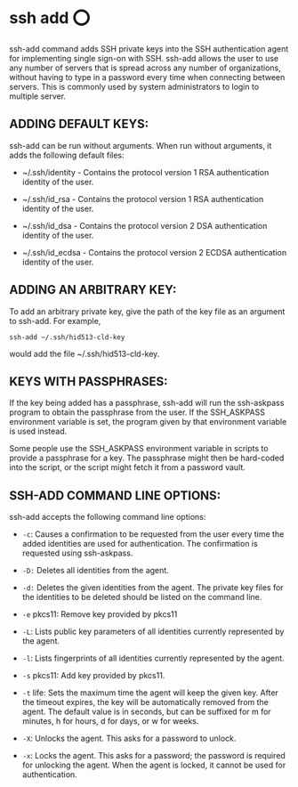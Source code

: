 # ssh add :o:

ssh-add command adds SSH private keys into the SSH authentication
agent for implementing single sign-on with SSH. ssh-add allows the
user to use any number of servers that is spread across any number of
organizations, without having to type in a password every time when
connecting between servers. This is commonly used by system
administrators to login to multiple server.

## ADDING DEFAULT KEYS:

ssh-add can be run without arguments. When run without arguments, it
adds the following default files:

* ~/.ssh/identity - Contains the protocol version 1 RSA authentication
  identity of the user.

* ~/.ssh/id_rsa - Contains the protocol version 1 RSA authentication
  identity of the user.

* ~/.ssh/id_dsa - Contains the protocol version 2 DSA authentication
  identity of the user.

* ~/.ssh/id_ecdsa - Contains the protocol version 2 ECDSA
  authentication identity of the user.


## ADDING AN ARBITRARY KEY:

To add an arbitrary private key, give the path of the key file as an
argument to ssh-add. For example,

    ssh-add ~/.ssh/hid513-cld-key

would add the file ~/.ssh/hid513-cld-key.

## KEYS WITH PASSPHRASES:

If the key being added has a passphrase, ssh-add will run the
ssh-askpass program to obtain the passphrase from the user. If the
SSH_ASKPASS environment variable is set, the program given by that
environment variable is used instead.

Some people use the SSH_ASKPASS environment variable in scripts to
provide a passphrase for a key. The passphrase might then be
hard-coded into the script, or the script might fetch it from a
password vault.

## SSH-ADD COMMAND LINE OPTIONS:

ssh-add accepts the following command line options:

* `-c`: Causes a confirmation to be requested from the user every time
        the added identities are used for authentication. The
        confirmation is requested using ssh-askpass.

* `-D:` Deletes all identities from the agent.

* `-d:` Deletes the given identities from the agent. The private key
        files for the identities to be deleted should be listed on the
        command line.

* `-e` pkcs11: Remove key provided by pkcs11

* `-L`: Lists public key parameters of all identities currently
     represented by the agent.

* `-l`: Lists fingerprints of all identities currently represented by
     the agent.

* `-s` pkcs11: Add key provided by pkcs11.

* `-t` life: Sets the maximum time the agent will keep the given
             key. After the timeout expires, the key will be
             automatically removed from the agent. The default value
             is in seconds, but can be suffixed for m for minutes, h
             for hours, d for days, or w for weeks.

* `-X`: Unlocks the agent. This asks for a password to unlock.

* `-x`: Locks the agent. This asks for a password; the password is
        required for unlocking the agent. When the agent is locked, it
        cannot be used for authentication.
